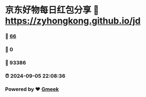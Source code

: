 # 京东好物每日红包分享 :link: https://zyhongkong.github.io/jd 
### :page_facing_up: [66](https://zyhongkong.github.io/jd/tag.html) 
### :speech_balloon: 0 
### :hibiscus: 93386 
### :alarm_clock: 2024-09-05 22:08:36 
### Powered by :heart: [Gmeek](https://github.com/Meekdai/Gmeek)
